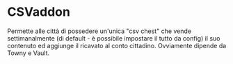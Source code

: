 # CSVaddon
Permette alle città di possedere un'unica "csv chest" che vende settimanalmente (di default - è possibile impostare il tutto da config) il suo contenuto ed aggiunge il ricavato al conto cittadino. Ovviamente dipende da Towny e Vault.
